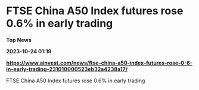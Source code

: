 # FTSE China A50 Index futures rose 0.6% in early trading
**Top News**

**2023-10-24 01:19**

**https://www.ainvest.com/news/ftse-china-a50-index-futures-rose-0-6-in-early-trading-231010000523eb32a4238a17/**

FTSE China A50 Index futures rose 0.6% in early trading